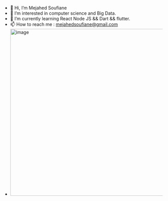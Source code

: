 - 👋 Hi, I’m Mejahed Soufiane
- 👀 I’m interested in computer science and Big Data. 
- 🌱 I’m currently learning React Node JS && Dart && flutter.
- 📫 How to reach me : mejahedsoufiane@gmail.com
- <img width="526" alt="image" src="https://user-images.githubusercontent.com/113341694/207055751-bda077f3-9a2c-4a8e-8979-dae595202086.png">


<!---
MEJAHEDS/MEJAHEDS is a ✨ special ✨ repository because its `README.md` (this file) appears on your GitHub profile.
You can click the Preview link to take a look at your changes.
--->
